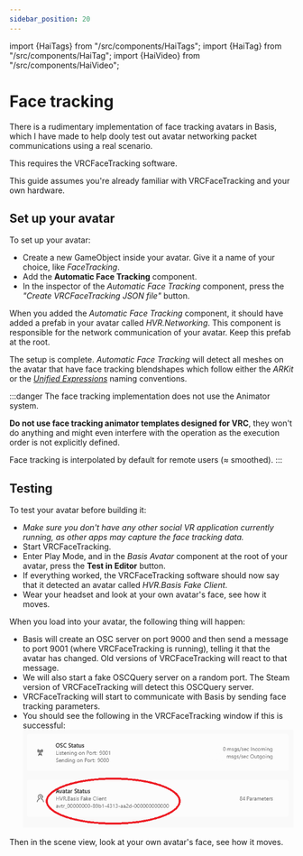 ```yaml
---
sidebar_position: 20
---
```


import {HaiTags} from "/src/components/HaiTags";
import {HaiTag} from "/src/components/HaiTag";
import {HaiVideo} from "/src/components/HaiVideo";

# Face tracking

<HaiTags>
<HaiTag requiresBasis={true} />
</HaiTags>

There is a rudimentary implementation of face tracking avatars in Basis, which I have made to help dooly test out avatar networking packet
communications using a real scenario.

This requires the VRCFaceTracking software.

This guide assumes you're already familiar with VRCFaceTracking and your own hardware.

## Set up your avatar

<HaiVideo src="./img/ShWakJTG9n.mp4" halfWidth={true}></HaiVideo>

To set up your avatar:

- Create a new GameObject inside your avatar. Give it a name of your choice, like *FaceTracking*.
- Add the **Automatic Face Tracking** component.
- In the inspector of the *Automatic Face Tracking* component, press the *"Create VRCFaceTracking JSON file"* button.

When you added the *Automatic Face Tracking* component, it should have added a prefab in your avatar called *HVR.Networking*.
This component is responsible for the network communication of your avatar. Keep this prefab at the root.

The setup is complete. *Automatic Face Tracking* will detect all meshes on the avatar that have face tracking blendshapes
which follow either the *ARKit* or the [*Unified Expressions*](https://docs.vrcft.io/docs/tutorial-avatars/tutorial-avatars-extras/unified-blendshapes)
naming conventions.

:::danger
The face tracking implementation does not use the Animator system.

**Do not use face tracking animator templates designed for VRC**, they won't do anything and might even interfere with
the operation as the execution order is not explicitly defined.

Face tracking is interpolated by default for remote users (≈ smoothed).
:::

## Testing

To test your avatar before building it:

- *Make sure you don't have any other social VR application currently running, as other apps may capture the face tracking data.*
- Start VRCFaceTracking.
- Enter Play Mode, and in the *Basis Avatar* component at the root of your avatar, press the **Test in Editor** button.
- If everything worked, the VRCFaceTracking software should now say that it detected an avatar called *HVR.Basis Fake Client*.
- Wear your headset and look at your own avatar's face, see how it moves.

When you load into your avatar, the following thing will happen:
- Basis will create an OSC server on port 9000 and then send a message to port 9001 (where VRCFaceTracking is running),
  telling it that the avatar has changed. Old versions of VRCFaceTracking will react to that message.
- We will also start a fake OSCQuery server on a random port. The Steam version of VRCFaceTracking will detect this OSCQuery server.
- VRCFaceTracking will start to communicate with Basis by sending face tracking parameters.
- You should see the following in the VRCFaceTracking window if this is successful:
![basisfakeclient.png](img/basisfakeclient.png)

Then in the scene view, look at your own avatar's face, see how it moves.
